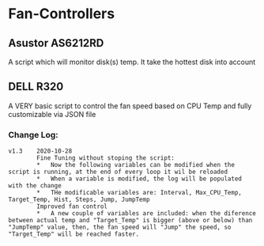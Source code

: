 # Fan-Controllers
## Asustor AS6212RD

A script which will monitor disk(s) temp. It take the hottest disk into account

## DELL R320

A VERY basic script to control the fan speed based on CPU Temp and fully customizable via JSON file

### Change Log:
    v1.3    2020-10-28
            Fine Tuning without stoping the script:
            *   Now the following variables can be modified when the script is running, at the end of every loop it wil be reloaded
            *   When a variable is modified, the log will be populated with the change
            *   THe modificable variables are: Interval, Max_CPU_Temp, Target_Temp, Hist, Steps, Jump, JumpTemp
            Improved fan control
            *   A new couple of variables are included: when the diference between actual temp and "Target_Temp" is bigger (above or below) than "JumpTemp" value, then, the fan speed will "Jump" the speed, so "Target_Temp" will be reached faster.
